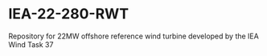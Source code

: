 # IEA-22-280-RWT
Repository for 22MW offshore reference wind turbine developed by the IEA Wind Task 37
